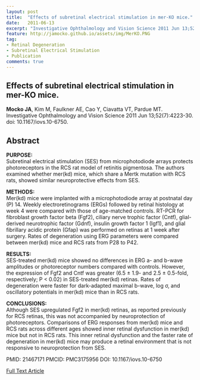 ```yaml
---
layout: post
title:  "Effects of subretinal electrical stimulation in mer-KO mice."
date:   2011-06-13
excerpt: "Investigative Ophthalmology and Vision Science 2011 Jun 13;52(7):4223-30."
feature: http://jamocko.github.io/assets/img/MerKO.PNG
tag:
- Retinal Degeneration
- Subretinal Electrical Stimulation
- Publication
comments: true
---
```


## Effects of subretinal electrical stimulation in mer-KO mice.
**Mocko JA**, Kim M, Faulkner AE, Cao Y, Ciavatta VT, Pardue MT.  
Investigative Ophthalmology and Vision Science 2011 Jun 13;52(7):4223-30. doi: 10.1167/iovs.10-6750.

## Abstract
**PURPOSE:**  
Subretinal electrical stimulation (SES) from microphotodiode arrays protects photoreceptors in the RCS rat model of retinitis pigmentosa. The authors examined whether mer(kd) mice, which share a Mertk mutation with RCS rats, showed similar neuroprotective effects from SES.

**METHODS:**  
Mer(kd) mice were implanted with a microphotodiode array at postnatal day (P) 14. Weekly electroretinograms (ERGs) followed by retinal histology at week 4 were compared with those of age-matched controls. RT-PCR for fibroblast growth factor beta (Fgf2), ciliary nerve trophic factor (Cntf), glial-derived neurotrophic factor (Gdnf), insulin growth factor 1 (Igf1), and glial fibrillary acidic protein (Gfap) was performed on retinas at 1 week after surgery. Rates of degeneration using ERG parameters were compared between mer(kd) mice and RCS rats from P28 to P42.

**RESULTS:**  
SES-treated mer(kd) mice showed no differences in ERG a- and b-wave amplitudes or photoreceptor numbers compared with controls. However, the expression of Fgf2 and Cntf was greater (6.5 ± 1.9- and 2.5 ± 0.5-fold, respectively; P < 0.02) in SES-treated mer(kd) retinas. Rates of degeneration were faster for dark-adapted maximal b-wave, log σ, and oscillatory potentials in mer(kd) mice than in RCS rats.

**CONCLUSIONS:**  
Although SES upregulated Fgf2 in mer(kd) retinas, as reported previously for RCS retinas, this was not accompanied by neuroprotection of photoreceptors. Comparisons of ERG responses from mer(kd) mice and RCS rats across different ages showed inner retinal dysfunction in mer(kd) mice but not in RCS rats. This inner retinal dysfunction and the faster rate of degeneration in mer(kd) mice may produce a retinal environment that is not responsive to neuroprotection from SES.

PMID: 21467171 PMCID: PMC3175956 DOI: 10.1167/iovs.10-6750

<a href="https://www.ncbi.nlm.nih.gov/pmc/articles/PMC3175956/" class="btn btn-info">Full Text Article</a>
